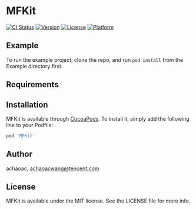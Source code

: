 # MFKit

[![CI Status](https://img.shields.io/travis/achaoac/MFKit.svg?style=flat)](https://travis-ci.org/achaoac/MFKit)
[![Version](https://img.shields.io/cocoapods/v/MFKit.svg?style=flat)](https://cocoapods.org/pods/MFKit)
[![License](https://img.shields.io/cocoapods/l/MFKit.svg?style=flat)](https://cocoapods.org/pods/MFKit)
[![Platform](https://img.shields.io/cocoapods/p/MFKit.svg?style=flat)](https://cocoapods.org/pods/MFKit)

## Example

To run the example project, clone the repo, and run `pod install` from the Example directory first.

## Requirements

## Installation

MFKit is available through [CocoaPods](https://cocoapods.org). To install
it, simply add the following line to your Podfile:

```ruby
pod 'MFKit'
```

## Author

achaoac, achaoacwang@tencent.com

## License

MFKit is available under the MIT license. See the LICENSE file for more info.
